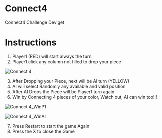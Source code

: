 # Connect4
Connect4 Challenge Deviget

# Instructions
1. Player1 (RED) will start always the turn
2. Player1 click any column not filled to drop your piece

![Connect 4](https://user-images.githubusercontent.com/25425267/123727999-31d9a180-d858-11eb-9361-4eaf96f03a3a.PNG)

3. After Dropping your Piece, next will be AI turn (YELLOW)
4. AI will select Randomly any available and valid position
5. After AI Drops the Piece will be Player1 turn again
6. Win by Connecting 4 pieces of your color, Watch out, AI can win too!!!

![Connect 4_WinP1](https://user-images.githubusercontent.com/25425267/123728067-559ce780-d858-11eb-8d83-c155f235c4ba.PNG)

![Connect 4_WinAI](https://user-images.githubusercontent.com/25425267/123728075-57ff4180-d858-11eb-9492-960afc44ff50.PNG)

7. Press Restart to start the game Again
8. Press the X to close the Game





